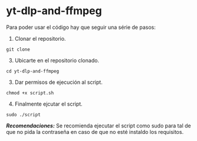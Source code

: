 # yt-dlp-and-ffmpeg

Para poder usar el código hay que seguir una série de pasos:
1. Clonar el repositorio.
```
git clone 
```
3. Ubicarte en el repositorio clonado.
```
cd yt-dlp-and-ffmpeg
```
3. Dar permisos de ejecución al script.
```
chmod +x script.sh
```
4. Finalmente ejcutar el script.
```
sudo ./script
```

***Recomendaciones:*** Se recomienda ejecutar el script como sudo para tal de que no pida la contraseña en caso de que no esté instaldo los requisitos.
